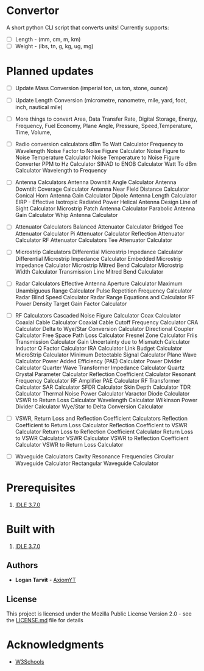 # Convertor
A short python CLI script that converts units! Currently supports:

- [ ] Length - (mm, cm, m, km)
- [ ] Weight - (lbs, tn, g, kg, ug, mg)

# Planned updates

- [ ] Update Mass Conversion (imperial ton, us ton, stone, ounce)
- [ ] Update Length Conversion (micrometre, nanometre, mile, yard, foot, inch, nautical mile)

- [ ] More things to convert
Area, Data Transfer Rate, Digital Storage, 
Energy, Frequency, Fuel Economy, Plane Angle,
Pressure, Speed,Temperature, Time, Volume,

- [ ] Radio conversion calculators
dBm To Watt Calculator
Frequency to Wavelength
Noise Factor to Noise Figure Calculator
Noise Figure to Noise Temperature Calculator
Noise Temperature to Noise Figure Converter
PPM to Hz Calculator
SINAD to ENOB Calculator
Watt To dBm Calculator
Wavelength to Frequency

- [ ] Antenna Calculators
Antenna Downtilt Angle Calculator
Antenna Downtilt Coverage Calculator
Antenna Near Field Distance Calculator
Conical Horn Antenna Gain Calculator
Dipole Antenna Length Calculator
EIRP - Effective Isotropic Radiated Power
Helical Antenna Design
Line of Sight Calculator
Microstrip Patch Antenna Calculator
Parabolic Antenna Gain Calculator
Whip Antenna Calculator

- [ ] Attenuator Calculators
Balanced Attenuator Calculator
Bridged Tee Attenuator Calculator
Pi Attenuator Calculator
Reflection Attenuator Calculator
RF Attenuator Calculators
Tee Attenuator Calculator

- [ ] Microstrip Calculators
Differential Microstrip Impedance Calculator
Differential Microstrip Impedance Calculator
Embedded Microstrip Impedance Calculator
Microstrip Mitred Bend Calculator
Microstrip Width Calculator
Transmission Line Mitred Bend Calculator

- [ ] Radar Calculators
Effective Antenna Aperture Calculator
Maximum Unambiguous Range Calculator
Pulse Repetition Frequency Calculator
Radar Blind Speed Calculator
Radar Range Equations and Calculator
RF Power Density
Target Gain Factor Calculator

- [ ] RF Calculators
Cascaded Noise Figure Calculator
Coax Calculator
Coaxial Cable Calculator
Coaxial Cable Cutoff Frequency Calculator
CRA Calculator
Delta to Wye/Star Conversion Calculator
Directional Coupler Calculator
Free Space Path Loss Calculator
Fresnel Zone Calculator
Friis Transmission Calculator
Gain Uncertainty due to Mismatch Calculator
Inductor Q Factor Calculator
IRA Calculator
Link Budget Calculator
MicroStrip Calculator
Minimum Detectable Signal Calculator
Plane Wave Calculator
Power Added Efficiency (PAE) Calculator
Power Divider Calculator
Quarter Wave Transformer Impedance Calculator
Quartz Crystal Parameter Calculator
Reflection Coefficient Calculator
Resonant Frequency Calculator
RF Amplifier PAE Calculator
RF Transformer Calculator
SAR Calculator
SFDR Calculator
Skin Depth Calculator
TDR Calculator
Thermal Noise Power Calculator
Varactor Diode Calculator
VSWR to Return Loss Calculator
Wavelength Calculator
Wilkinson Power Divider Calculator
Wye/Star to Delta Conversion Calculator

- [ ] VSWR, Return Loss and Reflection Coefficient Calculators
Reflection Coefficient to Return Loss Calculator
Reflection Coefficient to VSWR Calculator
Return Loss to Reflection Coefficient Calculator
Return Loss to VSWR Calculator
VSWR Calculator
VSWR to Reflection Coefficient Calculator
VSWR to Return Loss Calculator

- [ ] Waveguide Calculators
Cavity Resonance Frequencies
Circular Waveguide Calculator
Rectangular Waveguide Calculator

# Prerequisites

1) [IDLE 3.7.0](https://www.python.org/downloads/release/python-370/)

# Built with

1) [IDLE 3.7.0](https://www.python.org/downloads/release/python-370/)

## Authors

* **Logan Tarvit** - [AxiomYT](https://github.com/AxiomYT)

## License

This project is licensed under the Mozilla Public License Version 2.0 - see the [LICENSE.md](LICENSE.md) file for details

# Acknowledgments

* [W3Schools](https://www.w3schools.com/python/)
